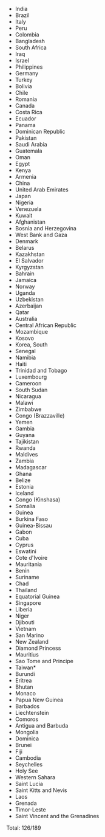 * India
* Brazil
* Italy
* Peru
* Colombia
* Bangladesh
* South Africa
* Iraq
* Israel
* Philippines
* Germany
* Turkey
* Bolivia
* Chile
* Romania
* Canada
* Costa Rica
* Ecuador
* Panama
* Dominican Republic
* Pakistan
* Saudi Arabia
* Guatemala
* Oman
* Egypt
* Kenya
* Armenia
* China
* United Arab Emirates
* Japan
* Nigeria
* Venezuela
* Kuwait
* Afghanistan
* Bosnia and Herzegovina
* West Bank and Gaza
* Denmark
* Belarus
* Kazakhstan
* El Salvador
* Kyrgyzstan
* Bahrain
* Jamaica
* Norway
* Uganda
* Uzbekistan
* Azerbaijan
* Qatar
* Australia
* Central African Republic
* Mozambique
* Kosovo
* Korea, South
* Senegal
* Namibia
* Haiti
* Trinidad and Tobago
* Luxembourg
* Cameroon
* South Sudan
* Nicaragua
* Malawi
* Zimbabwe
* Congo (Brazzaville)
* Yemen
* Gambia
* Guyana
* Tajikistan
* Rwanda
* Maldives
* Zambia
* Madagascar
* Ghana
* Belize
* Estonia
* Iceland
* Congo (Kinshasa)
* Somalia
* Guinea
* Burkina Faso
* Guinea-Bissau
* Gabon
* Cuba
* Cyprus
* Eswatini
* Cote d'Ivoire
* Mauritania
* Benin
* Suriname
* Chad
* Thailand
* Equatorial Guinea
* Singapore
* Liberia
* Niger
* Djibouti
* Vietnam
* San Marino
* New Zealand
* Diamond Princess
* Mauritius
* Sao Tome and Principe
* Taiwan*
* Burundi
* Eritrea
* Bhutan
* Monaco
* Papua New Guinea
* Barbados
* Liechtenstein
* Comoros
* Antigua and Barbuda
* Mongolia
* Dominica
* Brunei
* Fiji
* Cambodia
* Seychelles
* Holy See
* Western Sahara
* Saint Lucia
* Saint Kitts and Nevis
* Laos
* Grenada
* Timor-Leste
* Saint Vincent and the Grenadines

Total: 126/189